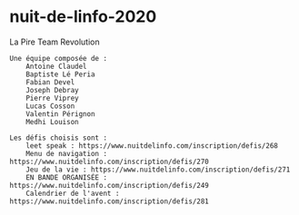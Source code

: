 # nuit-de-linfo-2020

La Pire Team Revolution 

    Une équipe composée de : 
        Antoine Claudel 
        Baptiste Lé Peria
        Fabian Devel
        Joseph Debray
        Pierre Viprey
        Lucas Cosson
        Valentin Pérignon 
        Medhi Louison
    
    Les défis choisis sont : 
        leet speak : https://www.nuitdelinfo.com/inscription/defis/268
        Menu de navigation : https://www.nuitdelinfo.com/inscription/defis/270
        Jeu de la vie : https://www.nuitdelinfo.com/inscription/defis/271
        EN BANDE ORGANISÉE : https://www.nuitdelinfo.com/inscription/defis/249
        Calendrier de l'avent : https://www.nuitdelinfo.com/inscription/defis/281